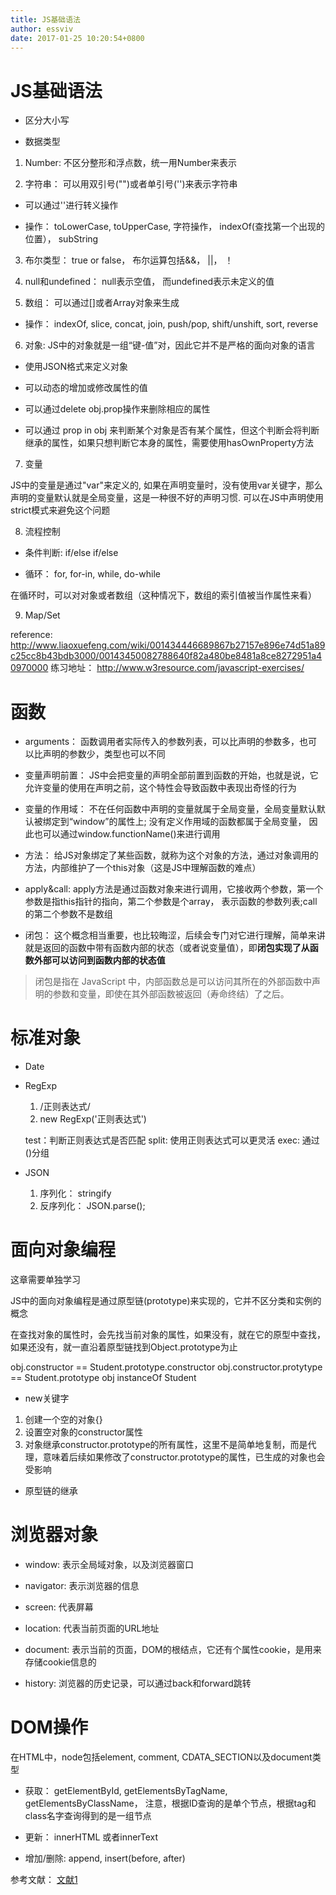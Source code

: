 ```yaml
---
title: JS基础语法
author: essviv
date: 2017-01-25 10:20:54+0800
---
```


# JS基础语法

* 区分大小写

* 数据类型

1. Number: 不区分整形和浮点数，统一用Number来表示

2. 字符串： 可以用双引号("")或者单引号('')来表示字符串

* 可以通过'\'进行转义操作

* 操作： toLowerCase, toUpperCase, 字符操作， indexOf(查找第一个出现的位置）， subString

3. 布尔类型： true or false， 布尔运算包括&&， ||， ！

4. null和undefined： null表示空值， 而undefined表示未定义的值

5. 数组： 可以通过[]或者Array对象来生成

* 操作： indexOf, slice, concat, join, push/pop, shift/unshift, sort, reverse

6. 对象: JS中的对象就是一组“键-值”对，因此它并不是严格的面向对象的语言

* 使用JSON格式来定义对象

* 可以动态的增加或修改属性的值

* 可以通过delete obj.prop操作来删除相应的属性

* 可以通过 prop in obj 来判断某个对象是否有某个属性，但这个判断会将判断继承的属性，如果只想判断它本身的属性，需要使用hasOwnProperty方法

7. 变量

JS中的变量是通过"var"来定义的, 如果在声明变量时，没有使用var关键字，那么声明的变量默认就是全局变量，这是一种很不好的声明习惯. 可以在JS中声明使用strict模式来避免这个问题

8. 流程控制

* 条件判断: if/else if/else

* 循环： for, for-in, while, do-while

在循环时，可以对对象或者数组（这种情况下，数组的索引值被当作属性来看）

9. Map/Set

reference: http://www.liaoxuefeng.com/wiki/001434446689867b27157e896e74d51a89c25cc8b43bdb3000/00143450082788640f82a480be8481a8ce8272951a40970000
练习地址： http://www.w3resource.com/javascript-exercises/

# 函数

* arguments： 函数调用者实际传入的参数列表，可以比声明的参数多，也可以比声明的参数少，类型也可以不同

* 变量声明前置： JS中会把变量的声明全部前置到函数的开始，也就是说，它允许变量的使用在声明之前，这个特性会导致函数中表现出奇怪的行为

* 变量的作用域： 不在任何函数中声明的变量就属于全局变量，全局变量默认默认被绑定到“window”的属性上; 没有定义作用域的函数都属于全局变量， 因此也可以通过window.functionName()来进行调用

* 方法： 给JS对象绑定了某些函数，就称为这个对象的方法，通过对象调用的方法，内部维护了一个this对象（这是JS中理解函数的难点）

* apply&call: apply方法是通过函数对象来进行调用，它接收两个参数，第一个参数是指this指针的指向，第二个参数是个array， 表示函数的参数列表;call的第二个参数不是数组

* 闭包： 这个概念相当重要，也比较晦涩，后续会专门对它进行理解，简单来讲就是返回的函数中带有函数内部的状态（或者说变量值），即**闭包实现了从函数外部可以访问到函数内部的状态值**

> 闭包是指在 JavaScript 中，内部函数总是可以访问其所在的外部函数中声明的参数和变量，即使在其外部函数被返回（寿命终结）了之后。

# 标准对象

* Date

* RegExp
    1. /正则表达式/
    2. new RegExp('正则表达式')

    test：判断正则表达式是否匹配
    split: 使用正则表达式可以更灵活
    exec: 通过()分组
    
* JSON
    1. 序列化： stringify
    2. 反序列化： JSON.parse();

# 面向对象编程

这章需要单独学习

JS中的面向对象编程是通过原型链(prototype)来实现的，它并不区分类和实例的概念

在查找对象的属性时，会先找当前对象的属性，如果没有，就在它的原型中查找，如果还没有，就一直沿着原型链找到Object.prototype为止

obj.constructor == Student.prototype.constructor
obj.constructor.protytype == Student.prototype
obj instanceOf Student

* new关键字

1. 创建一个空的对象{}
2. 设置空对象的constructor属性
3. 对象继承constructor.prototype的所有属性，这里不是简单地复制，而是代理，意味着后续如果修改了constructor.prototype的属性，已生成的对象也会受影响

* 原型链的继承

# 浏览器对象

* window: 表示全局域对象，以及浏览器窗口

* navigator: 表示浏览器的信息

* screen: 代表屏幕

* location: 代表当前页面的URL地址

* document: 表示当前的页面，DOM的根结点，它还有个属性cookie，是用来存储cookie信息的

* history: 浏览器的历史记录，可以通过back和forward跳转

# DOM操作

在HTML中，node包括element, comment, CDATA_SECTION以及document类型

* 获取： getElementById, getElementsByTagName, getElementsByClassName， 注意，根据ID查询的是单个节点，根据tag和class名字查询得到的是一组节点

* 更新： innerHTML 或者innerText

* 增加/删除: append, insert(before, after)
        
参考文献： [文献1](http://www.ruanyifeng.com/blog/2009/08/learning_javascript_closures.html)